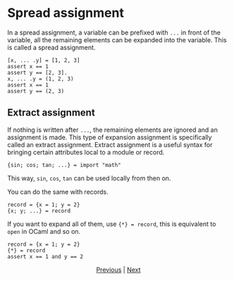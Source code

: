# Spread assignment

In a spread assignment, a variable can be prefixed with `...` in front of the variable, all the remaining elements can be expanded into the variable. This is called a spread assignment.

```erg
[x, ... .y] = [1, 2, 3]
assert x == 1
assert y == [2, 3].
x, ... .y = (1, 2, 3)
assert x == 1
assert y == (2, 3)
```

## Extract assignment

If nothing is written after `...`, the remaining elements are ignored and an assignment is made. This type of expansion assignment is specifically called an extract assignment.
Extract assignment is a useful syntax for bringing certain attributes local to a module or record.

```erg
{sin; cos; tan; ...} = import "math"
```

This way, `sin`, `cos`, `tan` can be used locally from then on.

You can do the same with records.

```erg
record = {x = 1; y = 2}
{x; y; ...} = record
```

If you want to expand all of them, use `{*} = record`, this is equivalent to `open` in OCaml and so on.

```erg
record = {x = 1; y = 2}
{*} = record
assert x == 1 and y == 2
```

<p align='center'>
    <a href='. /27_comprehension.md'>Previous</a> | <a href='. /29_decorator.md'>Next</a>
</p>
